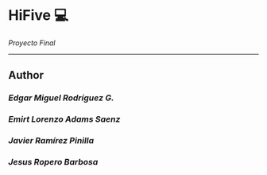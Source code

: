 # HiFive :computer:

_Proyecto Final_

---

## Author
### _Edgar Miguel Rodríguez G._
### _Emirt Lorenzo	Adams Saenz_
### _Javier Ramírez Pinilla_
### _Jesus	Ropero Barbosa_
